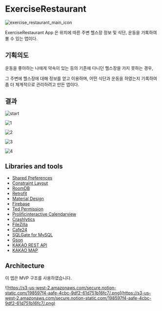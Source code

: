 # **ExerciseRestaurant**

![exercise_restaurant_main_icon](https://user-images.githubusercontent.com/54328309/80931858-76ee7900-8df7-11ea-900a-e5a0f8fd6988.PNG)


ExerciseRestaurant App 은 위치에 따른 주변 헬스장 정보 및 식단, 운동을 기록하여 볼 수 있는 앱이다. 

## 기획의도

운동을 좋아하는 나에게 약속이 있는 등의 기존에 다니던 헬스장을 가지 못하는 경우, 

그 주변에 헬스장에 대해 정보를 얻고 이용하며, 어떤 식단과 운동을 하였는지 기록하여 좀 더 체계적으로 관리하려고 만든 앱이다.

## 결과

![start](https://user-images.githubusercontent.com/54328309/80931908-cc2a8a80-8df7-11ea-90bf-c6aa94556029.gif)

![1](https://user-images.githubusercontent.com/54328309/80931924-e06e8780-8df7-11ea-9e4c-73382ef71e1e.gif)

![2](https://user-images.githubusercontent.com/54328309/80932278-ccc42080-8df9-11ea-983c-9378e11385fd.gif)

![3](https://user-images.githubusercontent.com/54328309/80931940-f4b28480-8df7-11ea-8fbd-8af8f7932410.gif)

![4](https://user-images.githubusercontent.com/54328309/80931950-0300a080-8df8-11ea-98f4-fef93a3c431b.gif)

## Libraries and tools

- [Shared Preferences](https://developer.android.com/reference/kotlin/android/content/SharedPreferences?hl=en)
- [Constraint Layout](https://developer.android.com/reference/androidx/constraintlayout/widget/ConstraintLayout?hl=en)
- [RoomDB](https://developer.android.com/jetpack/androidx/releases/room)
- [Retrofit](https://square.github.io/retrofit/)
- [Material Design](https://material.io/develop/android/docs/getting-started/)
- [Firebase](https://firebase.google.com/docs/reference/android/com/google/firebase/package-summary?hl=ko)
- [Ted Permission](https://github.com/ParkSangGwon/TedPermission)
- [Prolificinteractive Calendarview](https://github.com/prolificinteractive/material-calendarview)
- [Crashlytics](https://firebase.google.com/docs/reference/android/com/google/firebase/crashlytics/FirebaseCrashlytics?hl=ko)
- [FileZilla](https://filezilla-project.org/)
- [Cafe24](https://www.cafe24.com/)
- [SQLGate for MySQL](https://www.sqlgate.com/)
- [Gson](https://github.com/google/gson/blob/master/UserGuide.md)
- [KAKAO REST API](https://developers.kakao.com/docs/latest/ko/local/dev-guide)
- [KAKAO MAP](https://apis.map.kakao.com/android/guide/)

## Architecture

이 앱은 MVP 구조를 사용하였습니다.

![https://s3-us-west-2.amazonaws.com/secure.notion-static.com/198597f4-aafe-4cbc-9df2-61d751b16fc7/.png](https://s3-us-west-2.amazonaws.com/secure.notion-static.com/198597f4-aafe-4cbc-9df2-61d751b16fc7/.png)
